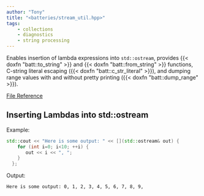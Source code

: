 ```yaml
---
author: "Tony"
title: "<batteries/stream_util.hpp>"
tags: 
    - collections
    - diagnostics
    - string processing
---
```

Enables insertion of lambda expressions into `std::ostream`, provides {{< doxfn "batt::to_string" >}} and {{< doxfn "batt::from_string" >}} functions, C-string literal escaping ({{< doxfn "batt::c_str_literal" >}}), and dumping range values with and without pretty printing ({{< doxfn "batt::dump_range" >}}).

[File Reference](/reference/files/stream__util_8hpp)
<!--more-->

## Inserting Lambdas into std::ostream

Example:

```c++
std::cout << "Here is some output: " << [](std::ostream& out) {
    for (int i=0; i<10; ++i) {
       out << i << ", ";
    }
  };
```

Output:

```
Here is some output: 0, 1, 2, 3, 4, 5, 6, 7, 8, 9, 
```
